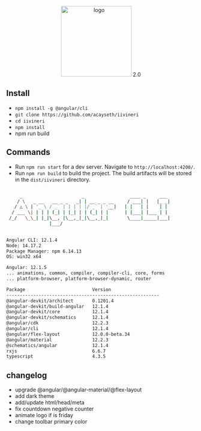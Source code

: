 <p align="center">
    <img src="https://user-images.githubusercontent.com/16132740/68576250-6f689b80-0476-11ea-9d09-c2fe7b00f149.png" width="188" alt="logo">
    2.0
</p>

## Install
 - `npm install -g @angular/cli`
 - `git clone https://github.com/acayseth/iivineri`
 - `cd iivineri`
 - `npm install`
 - npm run build

## Commands
  - Run `npm run start` for a dev server. Navigate to `http://localhost:4200/`.
  - Run `npm run build` to build the project. The build artifacts will be stored in the `dist/iivineri` directory.

```bash

     _                      _                 ____ _     ___
    / \   _ __   __ _ _   _| | __ _ _ __     / ___| |   |_ _|
   / △ \ | '_ \ / _` | | | | |/ _` | '__|   | |   | |    | |
  / ___ \| | | | (_| | |_| | | (_| | |      | |___| |___ | |
 /_/   \_\_| |_|\__, |\__,_|_|\__,_|_|       \____|_____|___|
                |___/
    

Angular CLI: 12.1.4
Node: 14.17.2
Package Manager: npm 6.14.13
OS: win32 x64

Angular: 12.1.5
... animations, common, compiler, compiler-cli, core, forms
... platform-browser, platform-browser-dynamic, router

Package                         Version
---------------------------------------------------------
@angular-devkit/architect       0.1201.4
@angular-devkit/build-angular   12.1.4
@angular-devkit/core            12.1.4
@angular-devkit/schematics      12.1.4
@angular/cdk                    12.2.3
@angular/cli                    12.1.4
@angular/flex-layout            12.0.0-beta.34
@angular/material               12.2.3
@schematics/angular             12.1.4
rxjs                            6.6.7
typescript                      4.3.5
```

## changelog
 - upgrade @angular/@angular-material/@flex-layout 
 - add dark theme
 - add/update html/head/meta
 - fix countdown negative counter
 - animate logo if is friday
 - change toolbar primary color
 
